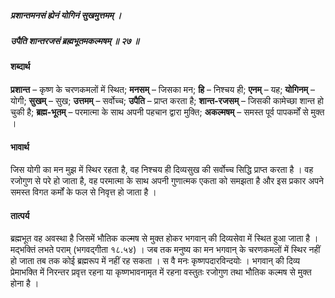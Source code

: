 ##### प्रशान्तमनसं ह्येनं योगिनं सुखमुत्तमम् ।
##### उपैति शान्तरजसं ब्रह्मभूतमकल्मषम् ॥ २७ ॥

#### शब्दार्थ

**प्रशान्त** – कृष्ण के चरणकमलों में स्थित; **मनसम्** – जिसका मन; **हि** – निश्चय ही; **एनम्** – यह; **योगिनम्** – योगी; **सुखम्** – सुख; **उत्तमम्** – सर्वोच्च; **उपैति** – प्राप्त करता है; **शान्त-रजसम्** – जिसकी कामेच्छा शान्त हो चुकी है; **ब्रह्म-भूतम्** – परमात्मा के साथ अपनी पहचान द्वारा मुक्ति; **अकल्मषम्** – समस्त पूर्व पापकर्मों से मुक्त ।

#### भावार्थ

जिस योगी का मन मुझ में स्थिर रहता है, वह निश्चय ही दिव्यसुख की सर्वोच्च सिद्धि प्राप्त करता है । वह रजोगुण से परे हो जाता है, वह परमात्मा के साथ अपनी गुणात्मक एकता को समझता है और इस प्रकार अपने समस्त विगत कर्मों के फल से निवृत्त हो जाता है ।

#### तात्पर्य

ब्रह्मभूत वह अवस्था है जिसमें भौतिक कल्मष से मुक्त होकर भगवान् की दिव्यसेवा में स्थित हुआ जाता है । मद्भक्तिं लभते पराम् (भगवद्गीता १८.५४) । जब तक मनुष्य का मन भगवान् के चरणकमलों में स्थिर नहीं हो जाता तब तक कोई ब्रह्मरूप में नहीं रह सकता । स वै मनः कृष्णपदारविन्दयोः । भगवान् की दिव्य प्रेमाभक्ति में निरन्तर प्रवृत्त रहना या कृष्णभावनामृत में रहना वस्तुतः रजोगुण तथा भौतिक कल्मष से मुक्त होना है ।